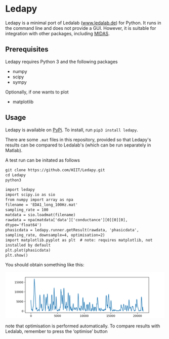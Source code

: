 # Ledapy

Ledapy is a minimal port of Ledalab (www.ledalab.de) for Python. It runs in the command line and does not provide a GUI. However, it is suitable for integration with other packages, including [MIDAS](http://github.com/bwrc/midas/).

## Prerequisites

Ledapy requires Python 3 and the following packages

- numpy
- scipy
- sympy

Optionally, if one wants to plot

- matplotlib

## Usage

Ledapy is available on [PyPi](https://pypi.org). To install, run `pip3 install ledapy`.

There are some `.mat` files in this repository, provided so that Ledapy's results can be compared to Ledalab's (which can be run separately in Matlab).

A test run can be initated as follows

```
git clone https://github.com/HIIT/Ledapy.git
cd Ledapy
python3
```

```
import ledapy
import scipy.io as sio
from numpy import array as npa
filename = 'EDA1_long_100Hz.mat'
sampling_rate = 100
matdata = sio.loadmat(filename)
rawdata = npa(matdata['data']['conductance'][0][0][0], dtype='float64')
phasicdata = ledapy.runner.getResult(rawdata, 'phasicdata', sampling_rate, downsample=4, optimisation=2)
import matplotlib.pyplot as plt  # note: requires matplotlib, not installed by default
plt.plot(phasicdata)
plt.show()
```

You should obtain something like this:

![Ledapy example](long_100_example.png)

note that optimisation is performed automatically. To compare results with Ledalab, remember to press the ‘optimise’ button
